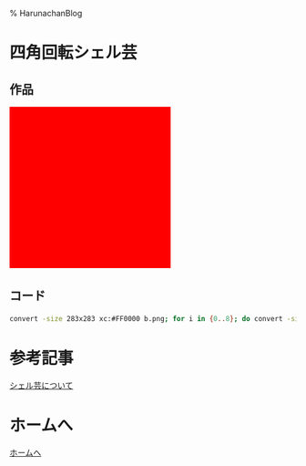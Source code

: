 % HarunachanBlog

# 四角回転シェル芸

## 作品

![](./p1217_2.gif)

## コード

```sh
convert -size 283x283 xc:#FF0000 b.png; for i in {0..8}; do convert -size 200x200 xc:#FF0000 -rotate -$((i*10)) i$i.png; convert b.png i$i.png -gravity northeast -composite o$i.png; done; convert -layers optimize -loop 0 -delay 10 /o*.png /images/a.gif
```

# 参考記事

[シェル芸について](https://b.ueda.tech/?page=01434)

# ホームへ

[ホームへ](https://haruachan.com/)
